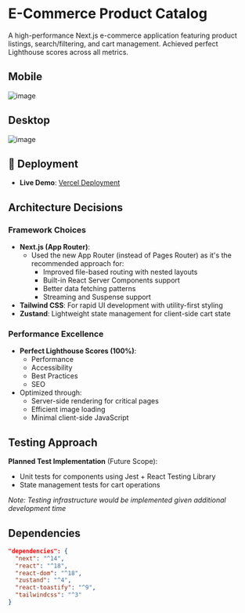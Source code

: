 # E-Commerce Product Catalog

A high-performance Next.js e-commerce application featuring product listings, search/filtering, and cart management. Achieved perfect Lighthouse scores across all metrics.

## Mobile

![image](https://github.com/user-attachments/assets/fbdbb522-7bb8-4b56-be07-be1ca48cf506)

## Desktop

![image](https://github.com/user-attachments/assets/978cb25e-4467-49c8-9e61-d30e802cc625)



## 🔗 Deployment

-   **Live Demo**: [Vercel Deployment](https://withinlabs-challenge.vercel.app/)

## Architecture Decisions

### Framework Choices

-   **Next.js (App Router)**:
    -   Used the new App Router (instead of Pages Router) as it's the recommended approach for:
        -   Improved file-based routing with nested layouts
        -   Built-in React Server Components support
        -   Better data fetching patterns
        -   Streaming and Suspense support
-   **Tailwind CSS**: For rapid UI development with utility-first styling
-   **Zustand**: Lightweight state management for client-side cart state

### Performance Excellence

-   **Perfect Lighthouse Scores (100%)**:
    -   Performance
    -   Accessibility
    -   Best Practices
    -   SEO
-   Optimized through:
    -   Server-side rendering for critical pages
    -   Efficient image loading
    -   Minimal client-side JavaScript

## Testing Approach

**Planned Test Implementation** (Future Scope):

-   Unit tests for components using Jest + React Testing Library
-   State management tests for cart operations

_Note: Testing infrastructure would be implemented given additional development time_

## Dependencies

```json
"dependencies": {
  "next": "^14",
  "react": "^18",
  "react-dom": "^18",
  "zustand": "^4",
  "react-toastify": "^9",
  "tailwindcss": "^3"
}
```
